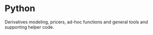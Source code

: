 # Python
Derivatives modeling, pricers, ad-hoc functions and general tools and supporting helper code.
